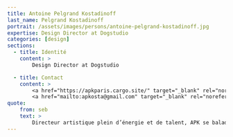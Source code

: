 ```yaml
---
title: Antoine Pelgrand Kostadinoff
last_name: Pelgrand Kostadinoff
portrait: /assets/images/persons/antoine-pelgrand-kostadinoff.jpg
expertise: Design Director at Dogstudio
categories: [design]
sections:
  - title: Identité
    content: >
        Design Director at Dogstudio

  - title: Contact
    content: >
        <a href="https://apkparis.cargo.site/" target="_blank" rel="noreferrer">Site</a> –
        <a href="mailto:apkosta@gmail.com" target="_blank" rel="noreferrer">Mail</a>
quote:
    from: seb
    text: >
        Directeur artistique plein d’énergie et de talent, APK se balade maintenant dans différentes agences européennes. 
---
```

